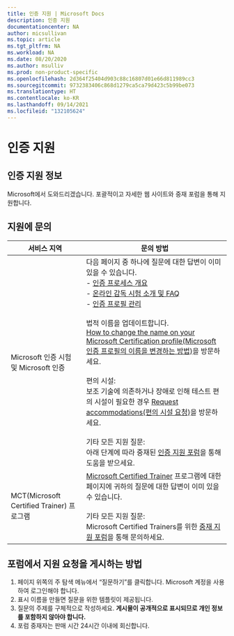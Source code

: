 ```yaml
---
title: 인증 지원 | Microsoft Docs
description: 인증 지원
documentationcenter: NA
author: micsullivan
ms.topic: article
ms.tgt_pltfrm: NA
ms.workload: NA
ms.date: 08/20/2020
ms.author: msulliv
ms.prod: non-product-specific
ms.openlocfilehash: 2d364f25404d903c88c16807d01e66d811989cc3
ms.sourcegitcommit: 9732383406c868d1279ca5ca79d423c5b99be073
ms.translationtype: HT
ms.contentlocale: ko-KR
ms.lasthandoff: 09/14/2021
ms.locfileid: "132105624"
---
```

# <a name="certification-support"></a>인증 지원

## <a name="about-certification-support"></a>인증 지원 정보

Microsoft에서 도와드리겠습니다. 포괄적이고 자세한 웹 사이트와 중재 포럼을 통해 지원합니다.

## <a name="contact-support"></a>지원에 문의

| 서비스 지역 | 문의 방법 |
| ------------- | --- |
| Microsoft 인증 시험 및 Microsoft 인증 | 다음 페이지 중 하나에 질문에 대한 답변이 이미 있을 수 있습니다.<br/> - [인증 프로세스 개요](/learn/certifications/certification-process-overview)<br/>- [온라인 감독 시험 소개 및 FAQ](/learn/certifications/online-exams-intro) <br/>- [인증 프로필 관리](/learn/certifications/manage-certification-profile)<br/><br/>법적 이름을 업데이트합니다.<br/>[How to change the name on your Microsoft Certification profile(Microsoft 인증 프로필의 이름을 변경하는 방법)](/learn/certifications/manage-certification-profile#how-to-change-the-name-on-your-microsoft-certification-profile)을 방문하세요.<br/><br/>편의 시설:<br/>보조 기술에 의존하거나 장애로 인해 테스트 편의 시설이 필요한 경우 [Request accommodations(편의 시설 요청)](/learn/certifications/request-accommodations)을 방문하세요.<br/><br/>기타 모든 지원 질문:<br/>아래 단계에 따라 중재된 [인증 지원 포럼](https://aka.ms/MCPForum)을 통해 도움을 받으세요. |
| MCT(Microsoft Certified Trainer) 프로그램 | [Microsoft Certified Trainer](/learn/certifications/mct-certification) 프로그램에 대한 페이지에 귀하의 질문에 대한 답변이 이미 있을 수 있습니다.<br/><br/>기타 모든 지원 질문:<br/>Microsoft Certified Trainers를 위한 [중재 지원 포럼](https://trainingsupport.microsoft.com/en-us/tcmct/forum?sort=LastReplyDate&dir=Desc&tab=All&status=all&mod=&modAge=&advFil=&postedAfter=&postedBefore=&threadType=All&isFilterExpanded=false&page=1)을 통해 문의하세요. |

## <a name="how-to-post-a-support-request-in-the-forums"></a>포럼에서 지원 요청을 게시하는 방법

1. 페이지 위쪽의 주 탐색 메뉴에서 “질문하기”를 클릭합니다. Microsoft 계정을 사용하여 로그인해야 합니다.
2. 표시 이름을 만들면 질문을 위한 템플릿이 제공됩니다.
3. 질문의 주제를 구체적으로 작성하세요. **게시물이 공개적으로 표시되므로 개인 정보를 포함하지 않아야 합니다.**
4. 포럼 중재자는 판매 시간 24시간 이내에 회신합니다.
